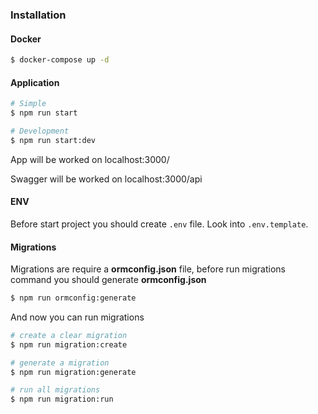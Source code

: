 ### Installation

#### Docker

```bash
$ docker-compose up -d
```

#### Application

```bash
# Simple
$ npm run start

# Development
$ npm run start:dev
```

App will be worked on localhost:3000/

Swagger will be worked on localhost:3000/api

#### ENV

Before start project you should create `.env` file. Look into `.env.template`.

#### Migrations

Migrations are require a **ormconfig.json** file, before run migrations command you should generate **ormconfig.json**

```bash
$ npm run ormconfig:generate
```

And now you can run migrations

```bash
# create a clear migration
$ npm run migration:create

# generate a migration
$ npm run migration:generate

# run all migrations
$ npm run migration:run
```
